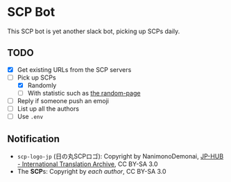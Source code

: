 # SCP Bot

This SCP bot is yet another slack bot, picking up SCPs daily.

## TODO

- [x] Get existing URLs from the SCP servers
- [ ] Pick up SCPs
  - [x] Randomly
  - [ ] With statistic such as [the random-page](http://ja.scp-wiki.net/random:random-page)
- [ ] Reply if someone push an emoji
- [ ] List up all the authors
- [ ] Use `.env`

## Notification

- `scp-logo-jp` (日の丸SCPロゴ): Copyright by NanimonoDemonai, [JP-HUB - International Translation Archive](http://scp-int.wikidot.com/jp-hub), CC BY-SA 3.0 
- The **SCP**s: Copyright by *each author*, CC BY-SA 3.0 
